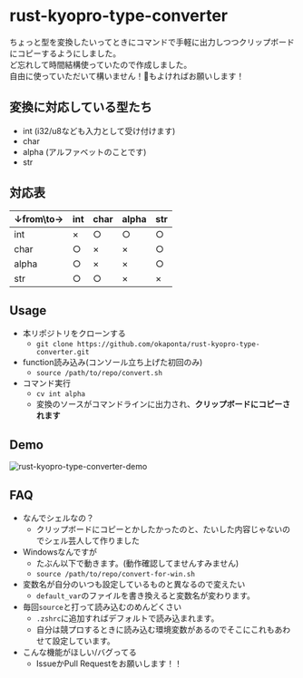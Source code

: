 # rust-kyopro-type-converter

ちょっと型を変換したいってときにコマンドで手軽に出力しつつクリップボードにコピーするようにしました。  
ど忘れして時間結構使っていたので作成しました。  
自由に使っていただいて構いません！🌟もよければお願いします！

## 変換に対応している型たち

 - int (i32/u8なども入力として受け付けます)
 - char
 - alpha (アルファベットのことです)
 - str

## 対応表

| ↓from\to→ | int | char | alpha | str |
| --------- | --- | ---  | ----- | --- |
| int       | ×   | ○    |  ○    | ○   |
| char      | ○   | ×    |  ×    | ○   |
| alpha     | ○   | ×    |  ×    | ○   |
| str       | ○   | ○    |  ×    | ×   |

## Usage

 - 本リポジトリをクローンする
   - `git clone https://github.com/okaponta/rust-kyopro-type-converter.git`
 - function読み込み(コンソール立ち上げた初回のみ)
   - `source /path/to/repo/convert.sh`
 - コマンド実行
   - `cv int alpha`
   - 変換のソースがコマンドラインに出力され、**クリップボードにコピーされます**

## Demo

![rust-kyopro-type-converter-demo](https://user-images.githubusercontent.com/59508678/171935061-6d3c7146-0a1e-4eab-bc49-5be6fbea09eb.gif)

## FAQ

 - なんでシェルなの？
   - クリップボードにコピーとかしたかったのと、たいした内容じゃないのでシェル芸人して作りました
 - Windowsなんですが
   - たぶん以下で動きます。(動作確認してませんすみません)
   - `source /path/to/repo/convert-for-win.sh`
 - 変数名が自分のいつも設定しているものと異なるので変えたい
   - `default_var`のファイルを書き換えると変数名が変わります。
 - 毎回`source`と打って読み込むのめんどくさい
   - `.zshrc`に追加すればデフォルトで読み込まれます。
   - 自分は競プロするときに読み込む環境変数があるのでそこにこれもあわせて設定しています。
 - こんな機能がほしい/バグってる
   - IssueかPull Requestをお願いします！！
